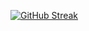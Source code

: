 [![GitHub Streak](https://streak-stats.demolab.com/?user=VozniakMykola&theme=dark)](https://git.io/streak-stats)
